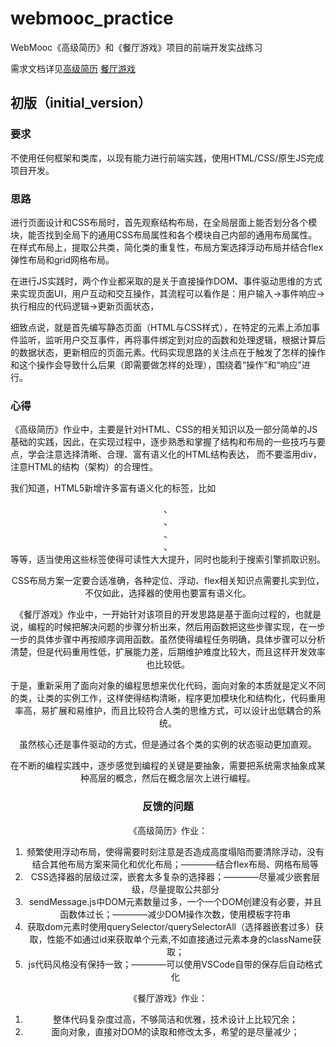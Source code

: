 # webmooc_practice
WebMooc《高级简历》和《餐厅游戏》项目的前端开发实战练习

需求文档详见[高级简历](https://github.com/jay007wong/webmooc-practice/blob/master/practice_chs/advancedresume.md) [餐厅游戏](https://github.com/jay007wong/webmooc-practice/blob/master/practice_chs/restaurant.md)

## 初版（initial_version）

### 要求

不使用任何框架和类库，以现有能力进行前端实践，使用HTML/CSS/原生JS完成项目开发。

### 思路

进行页面设计和CSS布局时，首先观察结构布局，在全局层面上能否划分各个模块，能否找到全局下的通用CSS布局属性和各个模块自己内部的通用布局属性。在样式布局上，提取公共类，简化类的重复性，布局方案选择浮动布局并结合flex弹性布局和grid网格布局。

在进行JS实践时，两个作业都采取的是关于直接操作DOM、事件驱动思维的方式来实现页面UI，用户互动和交互操作，其流程可以看作是：用户输入->事件响应->执行相应的代码逻辑->更新页面状态，

细致点说，就是首先编写静态页面（HTML与CSS样式），在特定的元素上添加事件监听，监听用户交互事件，再将事件绑定到对应的函数和处理逻辑，根据计算后的数据状态，更新相应的页面元素。代码实现思路的关注点在于触发了怎样的操作和这个操作会导致什么后果（即需要做怎样的处理），围绕着“操作”和“响应”进行。

### 心得

《高级简历》作业中，主要是针对HTML、CSS的相关知识以及一部分简单的JS基础的实践，因此，在实现过程中，逐步熟悉和掌握了结构和布局的一些技巧与要点，学会注意选择清晰、合理、富有语义化的HTML结构表达， 而不要滥用div，注意HTML的结构（架构）的合理性。

我们知道，HTML5新增许多富有语义化的标签，比如<header>、<article>、<footer>、<article>、<aside>等等，适当使用这些标签使得可读性大大提升，同时也能利于搜索引擎抓取识别。

CSS布局方案一定要合适准确，各种定位、浮动、flex相关知识点需要扎实到位，不仅如此，选择器的使用也要富有语义化。

《餐厅游戏》作业中，一开始针对该项目的开发思路是基于面向过程的，也就是说，编程的时候把解决问题的步骤分析出来，然后用函数把这些步骤实现，在一步一步的具体步骤中再按顺序调用函数。虽然使得编程任务明确，具体步骤可以分析清楚，但是代码重用性低，扩展能力差，后期维护难度比较大，而且这样开发效率也比较低。

于是，重新采用了面向对象的编程思想来优化代码，面向对象的本质就是定义不同的类，让类的实例工作，这样使得结构清晰，程序更加模块化和结构化，代码重用率高，易扩展和易维护，而且比较符合人类的思维方式，可以设计出低耦合的系统。

虽然核心还是事件驱动的方式，但是通过各个类的实例的状态驱动更加直观。

在不断的编程实践中，逐步感觉到编程的关键是要抽象，需要把系统需求抽象成某种高层的概念，然后在概念层次上进行编程。

### 反馈的问题

《高级简历》作业：

1.	频繁使用浮动布局，使得需要时刻注意是否造成高度塌陷而要清除浮动，没有结合其他布局方案来简化和优化布局；————结合flex布局、网格布局等
2.	CSS选择器的层级过深，嵌套太多复杂的选择器；————尽量减少嵌套层级，尽量提取公共部分
3.	sendMessage.js中DOM元素数量过多，一个一个DOM创建没有必要，并且函数体过长；————减少DOM操作次数，使用模板字符串 
4.	获取dom元素时使用querySelector/querySelectorAll（选择器嵌套过多）获取，性能不如通过id来获取单个元素,不如直接通过元素本身的className获取；
5.	js代码风格没有保持一致；————可以使用VSCode自带的保存后自动格式化

《餐厅游戏》作业：

1.	整体代码复杂度过高，不够简洁和优雅，技术设计上比较冗余；
2.	面向对象，直接对DOM的读取和修改太多，希望的是尽量减少；

